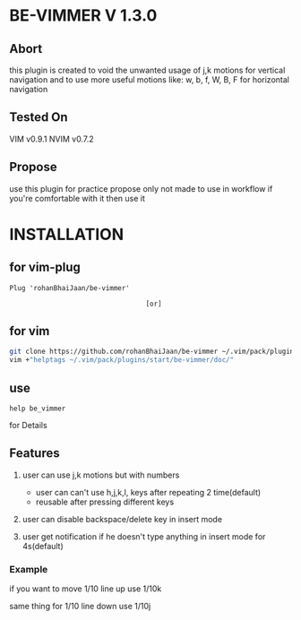 # BE-VIMMER V 1.3.0

## Abort
this plugin is created to void the unwanted usage of j,k motions for vertical navigation
and to use more useful motions like: w, b, f, W, B, F for horizontal navigation

## Tested On
VIM v0.9.1
NVIM v0.7.2

## Propose 
use this plugin for practice propose only
not made to use in workflow
if you're comfortable with it then use it

# INSTALLATION
## for vim-plug
```vim
Plug 'rohanBhaiJaan/be-vimmer'
```
                                      [or] 
## for vim
```bash
git clone https://github.com/rohanBhaiJaan/be-vimmer ~/.vim/pack/plugins/start/be-vimmer
vim +"helptags ~/.vim/pack/plugins/start/be-vimmer/doc/"
```

## use
```vim
help be_vimmer
```
for Details

## Features
1. user can use j,k motions but with numbers 
   * user can can't use h,j,k,l, keys after repeating 2 time(default)
   * reusable after pressing different keys

1. user can disable backspace/delete key in insert mode
1. user get notification if he doesn't type anything in insert mode for 4s(default)

### Example
if you want to move 1/10 line up use 1/10k

same thing for 1/10 line down use 1/10j
